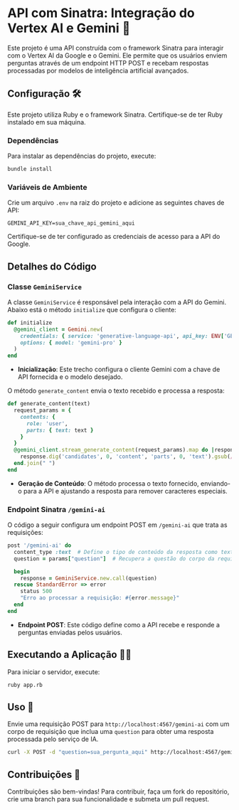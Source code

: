 # API com Sinatra: Integração do Vertex AI e Gemini 🚀

Este projeto é uma API construída com o framework Sinatra para interagir com o Vertex AI da Google e o Gemini. Ele permite que os usuários enviem perguntas através de um endpoint HTTP POST e recebam respostas processadas por modelos de inteligência artificial avançados.

## Configuração 🛠

Este projeto utiliza Ruby e o framework Sinatra. Certifique-se de ter Ruby instalado em sua máquina.

### Dependências

Para instalar as dependências do projeto, execute:

```bash
bundle install
```

### Variáveis de Ambiente

Crie um arquivo `.env` na raiz do projeto e adicione as seguintes chaves de API:

```
GEMINI_API_KEY=sua_chave_api_gemini_aqui
```

Certifique-se de ter configurado as credenciais de acesso para a API do Google.

## Detalhes do Código

### Classe `GeminiService`

A classe `GeminiService` é responsável pela interação com a API do Gemini. Abaixo está o método `initialize` que configura o cliente:

```ruby
def initialize
  @gemini_client = Gemini.new(
    credentials: { service: 'generative-language-api', api_key: ENV['GEMINI_API_KEY'] },
    options: { model: 'gemini-pro' }
  )
end
```

- **Inicialização**: Este trecho configura o cliente Gemini com a chave de API fornecida e o modelo desejado.

O método `generate_content` envia o texto recebido e processa a resposta:

```ruby
def generate_content(text)
  request_params = {
    contents: {
      role: 'user',
      parts: { text: text }
    }
  }
  @gemini_client.stream_generate_content(request_params).map do |response|
    response.dig('candidates', 0, 'content', 'parts', 0, 'text').gsub(/[\n\\*#]+/, ' ')
  end.join(" ")
end
```

- **Geração de Conteúdo**: O método processa o texto fornecido, enviando-o para a API e ajustando a resposta para remover caracteres especiais.

### Endpoint Sinatra `/gemini-ai`

O código a seguir configura um endpoint POST em `/gemini-ai` que trata as requisições:

```ruby
post '/gemini-ai' do
  content_type :text  # Define o tipo de conteúdo da resposta como texto
  question = params["question"]  # Recupera a questão do corpo da requisição

  begin
    response = GeminiService.new.call(question)
  rescue StandardError => error
    status 500
    "Erro ao processar a requisição: #{error.message}"
  end
end
```

- **Endpoint POST**: Este código define como a API recebe e responde a perguntas enviadas pelos usuários.

## Executando a Aplicação 🏃‍♂️

Para iniciar o servidor, execute:

```bash
ruby app.rb
```

## Uso 📡

Envie uma requisição POST para `http://localhost:4567/gemini-ai` com um corpo de requisição que inclua uma `question` para obter uma resposta processada pelo serviço de IA.

```bash
curl -X POST -d "question=sua_pergunta_aqui" http://localhost:4567/gemini-ai
```

## Contribuições 👥

Contribuições são bem-vindas! Para contribuir, faça um fork do repositório, crie uma branch para sua funcionalidade e submeta um pull request.
